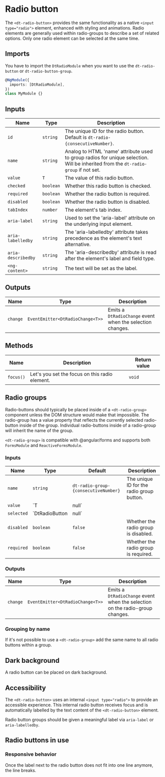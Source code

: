 # Radio button

The `<dt-radio-button>` provides the same functionality as a native
`<input type="radio">` element, enhanced with styling and animations. Radio
elements are generally used within radio-groups to describe a set of related
options. Only one radio element can be selected at the same time.

<ba-live-example name="DtExampleRadioDefault"></ba-live-example>

## Imports

You have to import the `DtRadioModule` when you want to use the
`dt-radio-button` or `dt-radio-button-group`.

```typescript
@NgModule({
  imports: [DtRadioModule],
})
class MyModule {}
```

## Inputs

| Name               | Type      | Description                                                                                                                        |
| ------------------ | --------- | ---------------------------------------------------------------------------------------------------------------------------------- |
| `id`               | `string`  | The unique ID for the radio button. Default is `dt-radio-{consecutiveNumber}`.                                                     |
| `name`             | `string`  | Analog to HTML 'name' attribute used to group radios for unique selection. Will be inherited from the `dt-radio-group` if not set. |
| `value`            | `T`       | The value of this radio button.                                                                                                    |
| `checked`          | `boolean` | Whether this radio button is checked.                                                                                              |
| `required`         | `boolean` | Whether the radio button is required.                                                                                              |
| `disabled`         | `boolean` | Whether the radio button is disabled.                                                                                              |
| `tabIndex`         | `number`  | The element's tab index.                                                                                                           |
| `aria-label`       | `string`  | Used to set the 'aria-label' attribute on the underlying input element.                                                            |
| `aria-labelledby`  | `string`  | The 'aria-labelledby' attribute takes precedence as the element's text alternative.                                                |
| `aria-describedby` | `string`  | The 'aria-describedby' attribute is read after the element's label and field type.                                                 |
| `<ng-content>`     | `string`  | The text will be set as the label.                                                                                                 |

## Outputs

| Name     | Type                             | Description                                               |
| -------- | -------------------------------- | --------------------------------------------------------- |
| `change` | `EventEmitter<DtRadioChange<T>>` | Emits a `DtRadioChange` event when the selection changes. |

## Methods

| Name      | Description                                    | Return value |
| --------- | ---------------------------------------------- | ------------ |
| `focus()` | Let's you set the focus on this radio element. | `void`       |

## Radio groups

Radio-buttons should typically be placed inside of a `<dt-radio-group>`
component unless the DOM structure would make that impossible. The radio-group
has a value property that reflects the currently selected radio-button inside of
the group. Individual radio-buttons inside of a radio-group will inherit the
name of the group.

`<dt-radio-group>` is compatible with @angular/forms and supports both
`FormsModule` and `ReactiveFormsModule`.

### Inputs

| Name       | Type                      | Default                              | Description                                       |
| ---------- | ------------------------- | ------------------------------------ | ------------------------------------------------- |
| `name`     | `string`                  | `dt-radio-group-{consecutiveNumber}` | The unique ID for the radio group button.         |
| `value`    | `T | null`                |                                      | Currently selected value of the radio group.      |
| `selected` | `DtRadioButton<T> | null` |                                      | Currently selected radio button within the group. |
| `disabled` | `boolean`                 | `false`                              | Whether the radio group is disabled.              |
| `required` | `boolean`                 | `false`                              | Whether the radio group is required.              |

### Outputs

| Name     | Type                             | Description                                                                  |
| -------- | -------------------------------- | ---------------------------------------------------------------------------- |
| `change` | `EventEmitter<DtRadioChange<T>>` | Emits a `DtRadioChange` event when the selection on the radio-group changes. |

### Grouping by name

If it's not possible to use a `<dt-radio-group>` add the same name to all radio
buttons within a group.

<ba-live-example name="DtExampleRadioNameGrouping"></ba-live-example>

## Dark background

A radio button can be placed on dark background.

<ba-live-example name="DtExampleRadioDark" themedark></ba-live-example>

## Accessibility

The `<dt-radio-button>` uses an internal `<input type="radio">` to provide an
accessible experience. This internal radio button receives focus and is
automatically labelled by the text content of the `<dt-radio-button>` element.

Radio button groups should be given a meaningful label via `aria-label` or
`aria-labelledby`.

## Radio buttons in use

<ba-ux-snippet name="radio-in-use"></ba-ux-snippet>

### Responsive behavior

Once the label next to the radio button does not fit into one line anymore, the
line breaks.

<ba-live-example name="DtExampleRadioResponsive"></ba-live-example>
